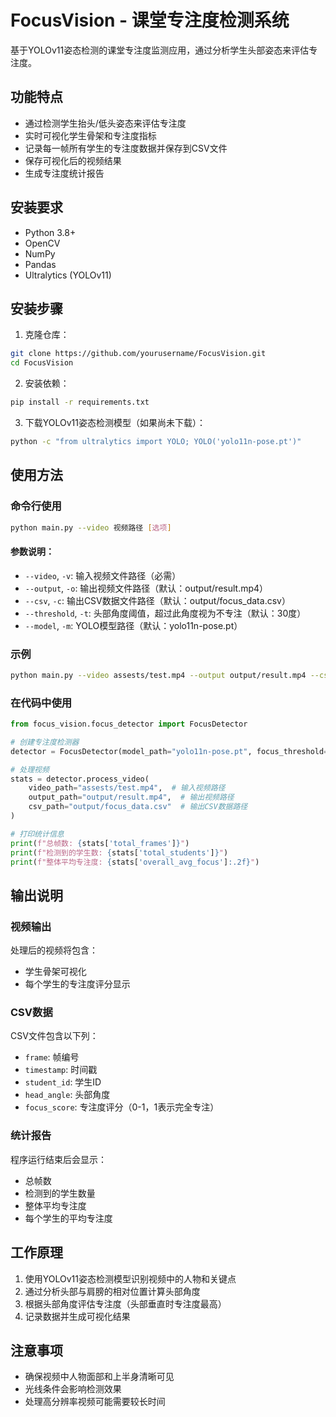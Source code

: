 # FocusVision - 课堂专注度检测系统

基于YOLOv11姿态检测的课堂专注度监测应用，通过分析学生头部姿态来评估专注度。

## 功能特点

- 通过检测学生抬头/低头姿态来评估专注度
- 实时可视化学生骨架和专注度指标
- 记录每一帧所有学生的专注度数据并保存到CSV文件
- 保存可视化后的视频结果
- 生成专注度统计报告

## 安装要求

- Python 3.8+
- OpenCV
- NumPy
- Pandas
- Ultralytics (YOLOv11)

## 安装步骤

1. 克隆仓库：

```bash
git clone https://github.com/yourusername/FocusVision.git
cd FocusVision
```

2. 安装依赖：

```bash
pip install -r requirements.txt
```

3. 下载YOLOv11姿态检测模型（如果尚未下载）：

```bash
python -c "from ultralytics import YOLO; YOLO('yolo11n-pose.pt')"
```

## 使用方法

### 命令行使用

```bash
python main.py --video 视频路径 [选项]
```

#### 参数说明：

- `--video`, `-v`: 输入视频文件路径（必需）
- `--output`, `-o`: 输出视频文件路径（默认：output/result.mp4）
- `--csv`, `-c`: 输出CSV数据文件路径（默认：output/focus_data.csv）
- `--threshold`, `-t`: 头部角度阈值，超过此角度视为不专注（默认：30度）
- `--model`, `-m`: YOLO模型路径（默认：yolo11n-pose.pt）

### 示例

```bash
python main.py --video assests/test.mp4 --output output/result.mp4 --csv output/focus_data.csv --threshold 25
```

### 在代码中使用

```python
from focus_vision.focus_detector import FocusDetector

# 创建专注度检测器
detector = FocusDetector(model_path="yolo11n-pose.pt", focus_threshold=30)

# 处理视频
stats = detector.process_video(
    video_path="assests/test.mp4",  # 输入视频路径
    output_path="output/result.mp4",  # 输出视频路径
    csv_path="output/focus_data.csv"  # 输出CSV数据路径
)

# 打印统计信息
print(f"总帧数: {stats['total_frames']}")
print(f"检测到的学生数: {stats['total_students']}")
print(f"整体平均专注度: {stats['overall_avg_focus']:.2f}")
```

## 输出说明

### 视频输出

处理后的视频将包含：
- 学生骨架可视化
- 每个学生的专注度评分显示

### CSV数据

CSV文件包含以下列：
- `frame`: 帧编号
- `timestamp`: 时间戳
- `student_id`: 学生ID
- `head_angle`: 头部角度
- `focus_score`: 专注度评分（0-1，1表示完全专注）

### 统计报告

程序运行结束后会显示：
- 总帧数
- 检测到的学生数量
- 整体平均专注度
- 每个学生的平均专注度

## 工作原理

1. 使用YOLOv11姿态检测模型识别视频中的人物和关键点
2. 通过分析头部与肩膀的相对位置计算头部角度
3. 根据头部角度评估专注度（头部垂直时专注度最高）
4. 记录数据并生成可视化结果

## 注意事项

- 确保视频中人物面部和上半身清晰可见
- 光线条件会影响检测效果
- 处理高分辨率视频可能需要较长时间